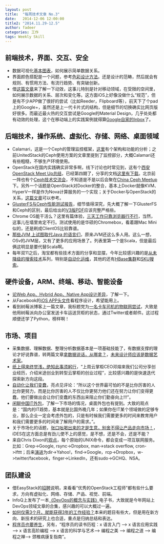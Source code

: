 ```yaml
---
layout: post
title:  "每周技术文章 No.3"
date:   2014-12-06 12:00:00
title2: "2014.11.29-12.5"
author: fadeer
categories: 工作
tags: Weekly Skill
---
```

前端技术，界面、交互、安全
----

* 数据可视化[基本图表](http://www.ruanyifeng.com/blog/2014/11/basic-charts.html)，如何展示简单数据关系。
* 界面颜色搭配是一个问题，参考[色彩设计方法](http://www.woshipm.com/pd/123505.html)。还是设计的范畴，然后就会有规则、有惯用方法、有流行趋势、有突破创新。
* 借[这篇文章](http://www.woshipm.com/ucd/123663.html)来了解一下动效，这事儿特别是针对移动领域，在受限的空间里，如何展示数据的关系、层次和变化等。这方面iOS上好像没做什么“规范”，但是有不少APP做了很好的尝试（比如Reeder，Flipboard等），前天下了个pad上的Google+，虽然还是上一代卡片式的结构，但是细节的切换确实比网页版好很多。而最近最火热的交互尝试是Google的Material Design，几乎处处都有动效的处理，这个在移动端上的实践案例就得算[Google自家的Inbox](https://play.google.com/store/apps/details?id=com.google.android.apps.inbox&hl=en)了。


后端技术，操作系统、虚拟化、存储、网络、桌面领域
----

* Calamari，这是一个Ceph的管理监控框架，[这里](http://www.openstack.cn/p2708.html)有个架构和功能的分析；之前UnitedStack的Ceph使用方案的文章里提到了监控部分，大概Calamari还有些粗糙，不够生产环境使用。
* OpenStack在国内实践确实非常多啊，线下讨论也时常见到，这有个[西安OpenStack Meet Up总结](http://www.openstack.cn/p2792.html)，已经第四期了，分享的文档[这里有下载](http://www.meetup.com/Xian-OpenStack-Meetup/files/)。北京前一阵也有个[Ceph技术交流会](https://www.ustack.com/blog/ceph-meet-up/)，不知道是不是以后会聚在[China Ceph Meetup](http://www.meetup.com/China-Ceph/)下。另外一个话题是OpenStack对Docker的整合，基本上Docker就像KVM、HyperV一样是作为Nova计算服务的一个实现；关于Docker与OpenStack的关系，[这篇文章](https://www.ustack.com/blog/do-i-need-docker-also-with-openstack/)可以参考。
* [GlusterFS与Ceph性能测试报告](http://www.openstack.cn/p2215.html)，细节值得深究，先大概了解一下GlusterFS和Ceph的区别，最后给出的[V3版PDF](http://www.openstack.cn/wp-content/uploads/2014/07/XinLiXun-GlusterFS-VS-Ceph-v3.pdf)应该完整严格些。
* Chrome OS能干活么？这里有篇体验，[三天工作只靠浏览器行不行](http://www.techbang.com/posts/21171-asus-chromebox-uses-the-measured)，当然，这事儿在墙里肯定不行。测试使用的是华硕的Chromebox，看着跟Mac Mini似的，还是刷成ClientOS比较靠谱。
* [那些JVM 上试图取代Java 的语言们](http://www.dongliu.net/post/5771822402371584)，原来JVM还这么多人用。这么一想，OSv的JVM层，又有了更多的应用场景了。列表里第一个是Scala，但是最后俩这明显是要代替Scala啊。
* 每年双11之后，淘宝都有些技术方面的分享和显摆，今年比较感兴趣的是[从未降级的搜索技术](http://www.searchtb.com/2014/11/search-in-1111.html)系列，特别是[自动化运维](http://www.searchtb.com/2014/11/%E4%BB%8E%E6%9C%AA%E9%99%8D%E7%BA%A7%E7%9A%84%E6%90%9C%E7%B4%A2%E6%8A%80%E6%9C%AF-hippo%E5%9C%A8%E7%BA%BF%E6%9C%8D%E5%8A%A1%E8%B0%83%E5%BA%A6%E7%B3%BB%E7%BB%9F.html)，其他的还有[HBase集群](http://www.searchtb.com/2014/11/search-in-1111-hbase.html)和[SKU搜索](http://www.searchtb.com/2014/11/%E4%BB%8E%E6%9C%AA%E9%99%8D%E7%BA%A7%E7%9A%84%E6%90%9C%E7%B4%A2%E6%8A%80%E6%9C%AF-%E5%A4%A9%E7%8C%ABsku%E6%90%9C%E7%B4%A2.html)。


硬件设备，ARM、终端、移动、智能设备
----

* [论Web App、Hybrid App、Native App设计差异](http://mux.baidu.com/?p=6750)，了解一下。
* 从Facebook的[iOS APP头文件](http://limboy.me/ios/2014/11/28/facebook-app-headers.html)看程序设计，希望能用上。
* 看到树莓派博客上一篇文章，我标题党为[一名卡车司机的物联网尝试](http://www.raspberrypi.org/idata-truck-an-internet-of-things-lorry/)，大致是他用树莓派向办公室发送卡车运送货柜的状态，通过Twitter或者邮件。这过程顺便还学了Python，榜样啊！


市场、项目
----

* 采集数据、理解数据、整理分析数据基本是一项基础技能了，有数据支撑的理论才好说靠谱，转两篇文章[拿数据说话，从哪拿？](http://www.zhihu.com/question/19636807/answer/12482343)，[未来设计师应该是数据艺术家](http://www.36kr.com/p/217378.html)。
* [纸上得来终觉浅，绝知此事须躬行](http://robbinfan.com/blog/76)，“上周云掌柜CEO邓熔来我们公司分享创业经历，介绍米途创业到转型云掌柜的创业过程”，比较感兴趣的是快速迭代探索新方向这段。
* [自动化让我们变蠢](http://www.36kr.com/p/217399.html)，亮点见评论：“所以这个世界最可怕的不是比你厉害的人比你更努力，而是比你厉害的人不仅比你更努力他们还在努力让你们变得更蠢，他们要做出会让你们变蠢的东西出来阻止你们勤奋向上!!!”。
* [闲聊中国IT外包](http://www.chenshake.com/gossip-china-it-outsourcing/)，了解一下市场的情况，桌面外包也有提到。大致的观点是：“国内的IT趋势，基本就是比国外晚几年；如果你在IT某个领域做的足够专业，那么企业一定会考虑外包的，只是有时候我们需要更多的时间来教育用户和我们需要更多的时间来了解用户的需求。”。
* 关于市场化的话题，[张口吆喝出来的才是生意，别舍不得让产品走向市场！](http://www.woshipm.com/operate/123485.html)，iDES在这方面总是有劲儿使不上的感觉，是不想，还是不会，还是不能？
* 来自Chris Dixon的[观点](https://twitter.com/cdixon/status/505118160811728896)，每个原始的UNIX命令，都会变成一项互联网服务。比如：Grep->Google, rsync->Dropbox, man->stack overflow, cron->ifttt；后来[演进](http://sinacn.weibodangan.com/user/1401527553/)为dir->Yahoo!，find->Google，rcp->Dropbox，w->twitter/facebook，finger->LinkedIn，还有sudo->GCHQ、NSA。


团队建设
----

* 借EasyStack的[招聘](http://www.easystack.cn/en/jobs.php)说明，来看看“优秀的OpenStack工程师”都有些什么要求，方向有虚拟化、网络、存储、产品、视觉、前端。
* InfoQ上发布了一本[《DevOps的概念与实践》](http://www.infoq.com/cn/minibooks/aws-minibook-devops2014)电子书，大致就是今年网站上DevOps领域文章的合集，感兴趣的可以大概过一遍。
* [如何仅需3个月，就能获得3年的工作经验？](http://www.jianshu.com/p/648ed2bc2f09)本来的题目有些大，但是用在新方向、新技术的研究上也合适，重点是归纳总结和表达。
* [程序员也要养生](http://www.techug.com/programmer-health)，另有，“程序员的读书历程：x 语言入门 —> x 语言应用实践—> x 语言高阶编程 —> x 语言的科学与艺术—> 编程之美 —> 编程之道 —> 编程之禅—> 颈椎病康复指南”。





